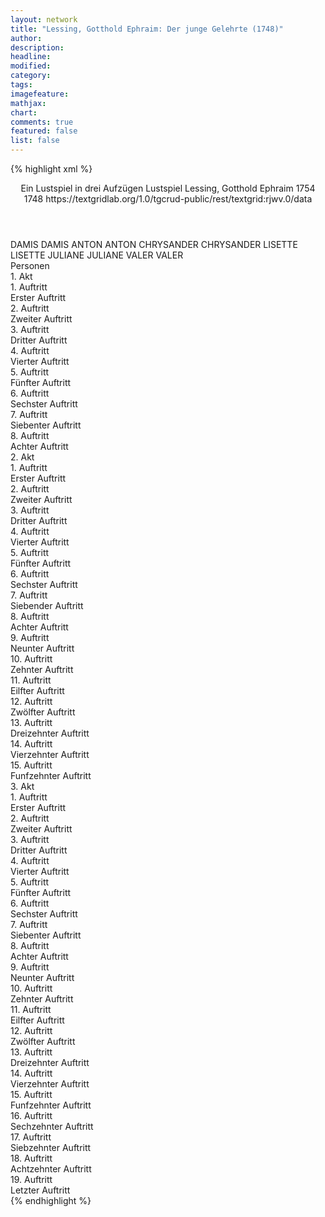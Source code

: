 ```yaml
---
layout: network
title: "Lessing, Gotthold Ephraim: Der junge Gelehrte (1748)"
author:
description:
headline:
modified:
category:
tags:
imagefeature: 
mathjax: 
chart: 
comments: true
featured: false
list: false
---
```

{% highlight xml %}
<?xml-model href="http://raw.githubusercontent.com/DLiNa/project/master/rules/lina.rnc"?><?xml-model href="http://raw.githubusercontent.com/DLiNa/project/master/rules/lina.sch"?>
<play xmlns="http://lina.digital">
  <header>
    <title>Der junge Gelehrte</title>
    <subtitle>Ein Lustspiel in drei Aufzügen</subtitle>
    <genretitle>Lustspiel</genretitle>
    <author>Lessing, Gotthold Ephraim</author>
    <date type="print" when="1754">1754</date>
    <date type="premiere" when="1748">1748</date>
    <date type="written"/>
    <source>https://textgridlab.org/1.0/tgcrud-public/rest/textgrid:rjwv.0/data</source>
  </header>
  <personae>
    <character>
      <name>DAMIS</name>
      <alias xml:id="damis">
        <name>DAMIS</name>
      </alias>
    </character>
    <character>
      <name>ANTON</name>
      <alias xml:id="anton">
        <name>ANTON</name>
      </alias>
    </character>
    <character>
      <name>CHRYSANDER</name>
      <alias xml:id="chrysander">
        <name>CHRYSANDER</name>
      </alias>
    </character>
    <character>
      <name>LISETTE</name>
      <alias xml:id="lisette">
        <name>LISETTE</name>
      </alias>
    </character>
    <character>
      <name>JULIANE</name>
      <alias xml:id="juliane">
        <name>JULIANE</name>
      </alias>
    </character>
    <character>
      <name>VALER</name>
      <alias xml:id="valer">
        <name>VALER</name>
      </alias>
    </character>
  </personae>
  <text>
    <div>
      <head>Personen</head>
    </div>
    <div>
      <head>1. Akt</head>
      <div>
        <head>1. Auftritt</head>
        <div>
          <head>Erster Auftritt</head>
          <sp who="#damis">
            <amount n="23" unit="speech_acts"/>
            <amount n="786" unit="words"/>
            <amount n="16" unit="lines"/>
            <amount n="4572" unit="chars"/>
          </sp>
          <sp who="#anton">
            <amount n="22" unit="speech_acts"/>
            <amount n="714" unit="words"/>
            <amount n="6" unit="lines"/>
            <amount n="3794" unit="chars"/>
          </sp>
        </div>
      </div>
      <div>
        <head>2. Auftritt</head>
        <div>
          <head>Zweiter Auftritt</head>
          <sp who="#chrysander">
            <amount n="26" unit="speech_acts"/>
            <amount n="742" unit="words"/>
            <amount n="13" unit="lines"/>
            <amount n="4118" unit="chars"/>
          </sp>
          <sp who="#damis">
            <amount n="25" unit="speech_acts"/>
            <amount n="806" unit="words"/>
            <amount n="13" unit="lines"/>
            <amount n="4328" unit="chars"/>
          </sp>
        </div>
      </div>
      <div>
        <head>3. Auftritt</head>
        <div>
          <head>Dritter Auftritt</head>
          <sp who="#lisette">
            <amount n="5" unit="speech_acts"/>
            <amount n="50" unit="words"/>
            <amount n="5" unit="lines"/>
            <amount n="297" unit="chars"/>
          </sp>
          <sp who="#chrysander">
            <amount n="4" unit="speech_acts"/>
            <amount n="71" unit="words"/>
            <amount n="2" unit="lines"/>
            <amount n="367" unit="chars"/>
          </sp>
        </div>
      </div>
      <div>
        <head>4. Auftritt</head>
        <div>
          <head>Vierter Auftritt</head>
          <sp who="#damis">
            <amount n="7" unit="speech_acts"/>
            <amount n="155" unit="words"/>
            <amount n="3" unit="lines"/>
            <amount n="918" unit="chars"/>
          </sp>
          <sp who="#lisette">
            <amount n="6" unit="speech_acts"/>
            <amount n="324" unit="words"/>
            <amount n="1" unit="lines"/>
            <amount n="1829" unit="chars"/>
          </sp>
        </div>
      </div>
      <div>
        <head>5. Auftritt</head>
        <div>
          <head>Fünfter Auftritt</head>
          <sp who="#chrysander">
            <amount n="12" unit="speech_acts"/>
            <amount n="511" unit="words"/>
            <amount n="2" unit="lines"/>
            <amount n="2686" unit="chars"/>
          </sp>
          <sp who="#damis">
            <amount n="12" unit="speech_acts"/>
            <amount n="271" unit="words"/>
            <amount n="7" unit="lines"/>
            <amount n="1533" unit="chars"/>
          </sp>
        </div>
      </div>
      <div>
        <head>6. Auftritt</head>
        <div>
          <head>Sechster Auftritt</head>
          <sp who="#anton">
            <amount n="49" unit="speech_acts"/>
            <amount n="1612" unit="words"/>
            <amount n="19" unit="lines"/>
            <amount n="8872" unit="chars"/>
          </sp>
          <sp who="#chrysander">
            <amount n="48" unit="speech_acts"/>
            <amount n="1184" unit="words"/>
            <amount n="25" unit="lines"/>
            <amount n="6390" unit="chars"/>
          </sp>
        </div>
      </div>
      <div>
        <head>7. Auftritt</head>
        <div>
          <head>Siebenter Auftritt</head>
          <sp who="#juliane">
            <amount n="1" unit="speech_acts"/>
            <amount n="20" unit="words"/>
            <amount n="125" unit="chars"/>
          </sp>
          <sp who="#chrysander">
            <amount n="2" unit="speech_acts"/>
            <amount n="13" unit="words"/>
            <amount n="2" unit="lines"/>
            <amount n="66" unit="chars"/>
          </sp>
          <sp who="#anton">
            <amount n="1" unit="speech_acts"/>
            <amount n="8" unit="words"/>
            <amount n="1" unit="lines"/>
            <amount n="44" unit="chars"/>
          </sp>
        </div>
      </div>
      <div>
        <head>8. Auftritt</head>
        <div>
          <head>Achter Auftritt</head>
          <sp who="#lisette">
            <amount n="5" unit="speech_acts"/>
            <amount n="126" unit="words"/>
            <amount n="2" unit="lines"/>
            <amount n="693" unit="chars"/>
          </sp>
          <sp who="#juliane">
            <amount n="4" unit="speech_acts"/>
            <amount n="114" unit="words"/>
            <amount n="2" unit="lines"/>
            <amount n="574" unit="chars"/>
          </sp>
        </div>
      </div>
    </div>
    <div>
      <head>2. Akt</head>
      <div>
        <head>1. Auftritt</head>
        <div>
          <head>Erster Auftritt</head>
          <sp who="#lisette">
            <amount n="6" unit="speech_acts"/>
            <amount n="318" unit="words"/>
            <amount n="2" unit="lines"/>
            <amount n="1727" unit="chars"/>
          </sp>
          <sp who="#juliane">
            <amount n="13" unit="speech_acts"/>
            <amount n="376" unit="words"/>
            <amount n="7" unit="lines"/>
            <amount n="2102" unit="chars"/>
          </sp>
          <sp who="#valer">
            <amount n="9" unit="speech_acts"/>
            <amount n="188" unit="words"/>
            <amount n="5" unit="lines"/>
            <amount n="1061" unit="chars"/>
          </sp>
        </div>
      </div>
      <div>
        <head>2. Auftritt</head>
        <div>
          <head>Zweiter Auftritt</head>
          <sp who="#lisette">
            <amount n="13" unit="speech_acts"/>
            <amount n="520" unit="words"/>
            <amount n="5" unit="lines"/>
            <amount n="2941" unit="chars"/>
          </sp>
          <sp who="#valer">
            <amount n="12" unit="speech_acts"/>
            <amount n="289" unit="words"/>
            <amount n="6" unit="lines"/>
            <amount n="1624" unit="chars"/>
          </sp>
        </div>
      </div>
      <div>
        <head>3. Auftritt</head>
        <div>
          <head>Dritter Auftritt</head>
          <sp who="#anton">
            <amount n="34" unit="speech_acts"/>
            <amount n="970" unit="words"/>
            <amount n="13" unit="lines"/>
            <amount n="5168" unit="chars"/>
          </sp>
          <sp who="#lisette">
            <amount n="33" unit="speech_acts"/>
            <amount n="511" unit="words"/>
            <amount n="26" unit="lines"/>
            <amount n="2643" unit="chars"/>
          </sp>
        </div>
      </div>
      <div>
        <head>4. Auftritt</head>
        <div>
          <head>Vierter Auftritt</head>
          <sp who="#anton">
            <amount n="27" unit="speech_acts"/>
            <amount n="853" unit="words"/>
            <amount n="14" unit="lines"/>
            <amount n="4414" unit="chars"/>
          </sp>
          <sp who="#damis">
            <amount n="26" unit="speech_acts"/>
            <amount n="798" unit="words"/>
            <amount n="14" unit="lines"/>
            <amount n="4445" unit="chars"/>
          </sp>
        </div>
      </div>
      <div>
        <head>5. Auftritt</head>
        <div>
          <head>Fünfter Auftritt</head>
          <sp who="#lisette">
            <amount n="7" unit="speech_acts"/>
            <amount n="115" unit="words"/>
            <amount n="5" unit="lines"/>
            <amount n="628" unit="chars"/>
          </sp>
          <sp who="#anton">
            <amount n="6" unit="speech_acts"/>
            <amount n="127" unit="words"/>
            <amount n="2" unit="lines"/>
            <amount n="706" unit="chars"/>
          </sp>
          <sp who="#damis">
            <amount n="5" unit="speech_acts"/>
            <amount n="79" unit="words"/>
            <amount n="3" unit="lines"/>
            <amount n="412" unit="chars"/>
          </sp>
        </div>
      </div>
      <div>
        <head>6. Auftritt</head>
        <div>
          <head>Sechster Auftritt</head>
          <sp who="#damis">
            <amount n="7" unit="speech_acts"/>
            <amount n="212" unit="words"/>
            <amount n="4" unit="lines"/>
            <amount n="1214" unit="chars"/>
          </sp>
          <sp who="#lisette">
            <amount n="6" unit="speech_acts"/>
            <amount n="257" unit="words"/>
            <amount n="3" unit="lines"/>
            <amount n="1385" unit="chars"/>
          </sp>
        </div>
      </div>
      <div>
        <head>7. Auftritt</head>
        <div>
          <head>Siebender Auftritt</head>
          <sp who="#damis">
            <amount n="5" unit="speech_acts"/>
            <amount n="46" unit="words"/>
            <amount n="4" unit="lines"/>
            <amount n="239" unit="chars"/>
          </sp>
          <sp who="#anton">
            <amount n="6" unit="speech_acts"/>
            <amount n="119" unit="words"/>
            <amount n="3" unit="lines"/>
            <amount n="629" unit="chars"/>
          </sp>
          <sp who="#lisette">
            <amount n="2" unit="speech_acts"/>
            <amount n="15" unit="words"/>
            <amount n="2" unit="lines"/>
            <amount n="67" unit="chars"/>
          </sp>
        </div>
      </div>
      <div>
        <head>8. Auftritt</head>
        <div>
          <head>Achter Auftritt</head>
          <sp who="#lisette">
            <amount n="3" unit="speech_acts"/>
            <amount n="267" unit="words"/>
            <amount n="2" unit="lines"/>
            <amount n="1533" unit="chars"/>
          </sp>
          <sp who="#damis">
            <amount n="2" unit="speech_acts"/>
            <amount n="16" unit="words"/>
            <amount n="2" unit="lines"/>
            <amount n="103" unit="chars"/>
          </sp>
        </div>
      </div>
      <div>
        <head>9. Auftritt</head>
        <div>
          <head>Neunter Auftritt</head>
          <sp who="#anton">
            <amount n="4" unit="speech_acts"/>
            <amount n="106" unit="words"/>
            <amount n="2" unit="lines"/>
            <amount n="546" unit="chars"/>
          </sp>
          <sp who="#damis">
            <amount n="3" unit="speech_acts"/>
            <amount n="126" unit="words"/>
            <amount n="2" unit="lines"/>
            <amount n="654" unit="chars"/>
          </sp>
          <sp who="#lisette">
            <amount n="2" unit="speech_acts"/>
            <amount n="14" unit="words"/>
            <amount n="2" unit="lines"/>
            <amount n="64" unit="chars"/>
          </sp>
        </div>
      </div>
      <div>
        <head>10. Auftritt</head>
        <div>
          <head>Zehnter Auftritt</head>
          <sp who="#lisette">
            <amount n="4" unit="speech_acts"/>
            <amount n="72" unit="words"/>
            <amount n="2" unit="lines"/>
            <amount n="381" unit="chars"/>
          </sp>
          <sp who="#damis">
            <amount n="3" unit="speech_acts"/>
            <amount n="140" unit="words"/>
            <amount n="1" unit="lines"/>
            <amount n="769" unit="chars"/>
          </sp>
        </div>
      </div>
      <div>
        <head>11. Auftritt</head>
        <div>
          <head>Eilfter Auftritt</head>
          <sp who="#anton">
            <amount n="16" unit="speech_acts"/>
            <amount n="257" unit="words"/>
            <amount n="10" unit="lines"/>
            <amount n="1309" unit="chars"/>
          </sp>
          <sp who="#damis">
            <amount n="17" unit="speech_acts"/>
            <amount n="401" unit="words"/>
            <amount n="12" unit="lines"/>
            <amount n="2348" unit="chars"/>
          </sp>
          <sp who="#lisette">
            <amount n="18" unit="speech_acts"/>
            <amount n="304" unit="words"/>
            <amount n="10" unit="lines"/>
            <amount n="1633" unit="chars"/>
          </sp>
        </div>
      </div>
      <div>
        <head>12. Auftritt</head>
        <div>
          <head>Zwölfter Auftritt</head>
          <sp who="#anton">
            <amount n="4" unit="speech_acts"/>
            <amount n="62" unit="words"/>
            <amount n="3" unit="lines"/>
            <amount n="306" unit="chars"/>
          </sp>
          <sp who="#damis">
            <amount n="3" unit="speech_acts"/>
            <amount n="277" unit="words"/>
            <amount n="1569" unit="chars"/>
          </sp>
        </div>
      </div>
      <div>
        <head>13. Auftritt</head>
        <div>
          <head>Dreizehnter Auftritt</head>
          <sp who="#valer">
            <amount n="8" unit="speech_acts"/>
            <amount n="311" unit="words"/>
            <amount n="4" unit="lines"/>
            <amount n="1763" unit="chars"/>
          </sp>
          <sp who="#anton">
            <amount n="1" unit="speech_acts"/>
            <amount n="6" unit="words"/>
            <amount n="1" unit="lines"/>
            <amount n="36" unit="chars"/>
          </sp>
          <sp who="#damis">
            <amount n="8" unit="speech_acts"/>
            <amount n="267" unit="words"/>
            <amount n="2" unit="lines"/>
            <amount n="1541" unit="chars"/>
          </sp>
        </div>
      </div>
      <div>
        <head>14. Auftritt</head>
        <div>
          <head>Vierzehnter Auftritt</head>
          <sp who="#chrysander">
            <amount n="5" unit="speech_acts"/>
            <amount n="86" unit="words"/>
            <amount n="3" unit="lines"/>
            <amount n="472" unit="chars"/>
          </sp>
          <sp who="#damis">
            <amount n="4" unit="speech_acts"/>
            <amount n="118" unit="words"/>
            <amount n="2" unit="lines"/>
            <amount n="640" unit="chars"/>
          </sp>
          <sp who="#valer">
            <amount n="2" unit="speech_acts"/>
            <amount n="69" unit="words"/>
            <amount n="1" unit="lines"/>
            <amount n="376" unit="chars"/>
          </sp>
          <sp who="#anton">
            <amount n="2" unit="speech_acts"/>
            <amount n="55" unit="words"/>
            <amount n="1" unit="lines"/>
            <amount n="328" unit="chars"/>
          </sp>
        </div>
      </div>
      <div>
        <head>15. Auftritt</head>
        <div>
          <head>Funfzehnter Auftritt</head>
          <sp who="#lisette">
            <amount n="4" unit="speech_acts"/>
            <amount n="77" unit="words"/>
            <amount n="2" unit="lines"/>
            <amount n="410" unit="chars"/>
          </sp>
          <sp who="#anton">
            <amount n="1" unit="speech_acts"/>
            <amount n="10" unit="words"/>
            <amount n="1" unit="lines"/>
            <amount n="46" unit="chars"/>
          </sp>
          <sp who="#chrysander">
            <amount n="3" unit="speech_acts"/>
            <amount n="120" unit="words"/>
            <amount n="1" unit="lines"/>
            <amount n="682" unit="chars"/>
          </sp>
          <sp who="#damis">
            <amount n="2" unit="speech_acts"/>
            <amount n="56" unit="words"/>
            <amount n="292" unit="chars"/>
          </sp>
          <sp who="#valer">
            <amount n="2" unit="speech_acts"/>
            <amount n="24" unit="words"/>
            <amount n="2" unit="lines"/>
            <amount n="126" unit="chars"/>
          </sp>
        </div>
      </div>
    </div>
    <div>
      <head>3. Akt</head>
      <div>
        <head>1. Auftritt</head>
        <div>
          <head>Erster Auftritt</head>
          <sp who="#lisette">
            <amount n="25" unit="speech_acts"/>
            <amount n="312" unit="words"/>
            <amount n="21" unit="lines"/>
            <amount n="1655" unit="chars"/>
          </sp>
          <sp who="#anton">
            <amount n="25" unit="speech_acts"/>
            <amount n="677" unit="words"/>
            <amount n="15" unit="lines"/>
            <amount n="3526" unit="chars"/>
          </sp>
        </div>
      </div>
      <div>
        <head>2. Auftritt</head>
        <div>
          <head>Zweiter Auftritt</head>
          <sp who="#damis">
            <amount n="8" unit="speech_acts"/>
            <amount n="157" unit="words"/>
            <amount n="5" unit="lines"/>
            <amount n="863" unit="chars"/>
          </sp>
          <sp who="#anton">
            <amount n="6" unit="speech_acts"/>
            <amount n="142" unit="words"/>
            <amount n="3" unit="lines"/>
            <amount n="773" unit="chars"/>
          </sp>
          <sp who="#lisette">
            <amount n="3" unit="speech_acts"/>
            <amount n="27" unit="words"/>
            <amount n="3" unit="lines"/>
            <amount n="147" unit="chars"/>
          </sp>
        </div>
      </div>
      <div>
        <head>3. Auftritt</head>
        <div>
          <head>Dritter Auftritt</head>
          <sp who="#damis">
            <amount n="13" unit="speech_acts"/>
            <amount n="491" unit="words"/>
            <amount n="6" unit="lines"/>
            <amount n="2836" unit="chars"/>
          </sp>
          <sp who="#lisette">
            <amount n="12" unit="speech_acts"/>
            <amount n="168" unit="words"/>
            <amount n="10" unit="lines"/>
            <amount n="858" unit="chars"/>
          </sp>
        </div>
      </div>
      <div>
        <head>4. Auftritt</head>
        <div>
          <head>Vierter Auftritt</head>
          <sp who="#chrysander">
            <amount n="20" unit="speech_acts"/>
            <amount n="894" unit="words"/>
            <amount n="6" unit="lines"/>
            <amount n="4702" unit="chars"/>
          </sp>
          <sp who="#damis">
            <amount n="17" unit="speech_acts"/>
            <amount n="611" unit="words"/>
            <amount n="5" unit="lines"/>
            <amount n="3439" unit="chars"/>
          </sp>
          <sp who="#anton">
            <amount n="6" unit="speech_acts"/>
            <amount n="70" unit="words"/>
            <amount n="6" unit="lines"/>
            <amount n="355" unit="chars"/>
          </sp>
        </div>
      </div>
      <div>
        <head>5. Auftritt</head>
        <div>
          <head>Fünfter Auftritt</head>
          <sp who="#chrysander">
            <amount n="8" unit="speech_acts"/>
            <amount n="175" unit="words"/>
            <amount n="6" unit="lines"/>
            <amount n="953" unit="chars"/>
          </sp>
          <sp who="#damis">
            <amount n="2" unit="speech_acts"/>
            <amount n="18" unit="words"/>
            <amount n="2" unit="lines"/>
            <amount n="90" unit="chars"/>
          </sp>
          <sp who="#valer">
            <amount n="8" unit="speech_acts"/>
            <amount n="221" unit="words"/>
            <amount n="4" unit="lines"/>
            <amount n="1186" unit="chars"/>
          </sp>
        </div>
      </div>
      <div>
        <head>6. Auftritt</head>
        <div>
          <head>Sechster Auftritt</head>
          <sp who="#valer">
            <amount n="1" unit="speech_acts"/>
            <amount n="56" unit="words"/>
            <amount n="323" unit="chars"/>
          </sp>
          <sp who="#damis">
            <amount n="3" unit="speech_acts"/>
            <amount n="26" unit="words"/>
            <amount n="3" unit="lines"/>
            <amount n="133" unit="chars"/>
          </sp>
          <sp who="#anton">
            <amount n="3" unit="speech_acts"/>
            <amount n="49" unit="words"/>
            <amount n="2" unit="lines"/>
            <amount n="262" unit="chars"/>
          </sp>
        </div>
      </div>
      <div>
        <head>7. Auftritt</head>
        <div>
          <head>Siebenter Auftritt</head>
          <sp who="#valer">
            <amount n="10" unit="speech_acts"/>
            <amount n="282" unit="words"/>
            <amount n="3" unit="lines"/>
            <amount n="1563" unit="chars"/>
          </sp>
          <sp who="#damis">
            <amount n="9" unit="speech_acts"/>
            <amount n="149" unit="words"/>
            <amount n="6" unit="lines"/>
            <amount n="813" unit="chars"/>
          </sp>
        </div>
      </div>
      <div>
        <head>8. Auftritt</head>
        <div>
          <head>Achter Auftritt</head>
          <sp who="#juliane">
            <amount n="3" unit="speech_acts"/>
            <amount n="75" unit="words"/>
            <amount n="2" unit="lines"/>
            <amount n="452" unit="chars"/>
          </sp>
          <sp who="#damis">
            <amount n="4" unit="speech_acts"/>
            <amount n="138" unit="words"/>
            <amount n="775" unit="chars"/>
          </sp>
          <sp who="#valer">
            <amount n="2" unit="speech_acts"/>
            <amount n="36" unit="words"/>
            <amount n="1" unit="lines"/>
            <amount n="200" unit="chars"/>
          </sp>
        </div>
      </div>
      <div>
        <head>9. Auftritt</head>
        <div>
          <head>Neunter Auftritt</head>
          <sp who="#juliane">
            <amount n="6" unit="speech_acts"/>
            <amount n="146" unit="words"/>
            <amount n="3" unit="lines"/>
            <amount n="800" unit="chars"/>
          </sp>
          <sp who="#valer">
            <amount n="5" unit="speech_acts"/>
            <amount n="223" unit="words"/>
            <amount n="1" unit="lines"/>
            <amount n="1253" unit="chars"/>
          </sp>
        </div>
      </div>
      <div>
        <head>10. Auftritt</head>
        <div>
          <head>Zehnter Auftritt</head>
          <sp who="#juliane">
            <amount n="7" unit="speech_acts"/>
            <amount n="71" unit="words"/>
            <amount n="6" unit="lines"/>
            <amount n="391" unit="chars"/>
          </sp>
          <sp who="#lisette">
            <amount n="7" unit="speech_acts"/>
            <amount n="228" unit="words"/>
            <amount n="3" unit="lines"/>
            <amount n="1253" unit="chars"/>
          </sp>
          <sp who="#valer">
            <amount n="2" unit="speech_acts"/>
            <amount n="8" unit="words"/>
            <amount n="2" unit="lines"/>
            <amount n="50" unit="chars"/>
          </sp>
        </div>
      </div>
      <div>
        <head>11. Auftritt</head>
        <div>
          <head>Eilfter Auftritt</head>
          <sp who="#valer">
            <amount n="3" unit="speech_acts"/>
            <amount n="48" unit="words"/>
            <amount n="2" unit="lines"/>
            <amount n="262" unit="chars"/>
          </sp>
          <sp who="#lisette">
            <amount n="3" unit="speech_acts"/>
            <amount n="148" unit="words"/>
            <amount n="746" unit="chars"/>
          </sp>
        </div>
      </div>
      <div>
        <head>12. Auftritt</head>
        <div>
          <head>Zwölfter Auftritt</head>
          <sp who="#anton">
            <amount n="10" unit="speech_acts"/>
            <amount n="341" unit="words"/>
            <amount n="6" unit="lines"/>
            <amount n="1855" unit="chars"/>
          </sp>
          <sp who="#lisette">
            <amount n="8" unit="speech_acts"/>
            <amount n="66" unit="words"/>
            <amount n="7" unit="lines"/>
            <amount n="349" unit="chars"/>
          </sp>
          <sp who="#valer">
            <amount n="8" unit="speech_acts"/>
            <amount n="82" unit="words"/>
            <amount n="7" unit="lines"/>
            <amount n="452" unit="chars"/>
          </sp>
        </div>
      </div>
      <div>
        <head>13. Auftritt</head>
        <div>
          <head>Dreizehnter Auftritt</head>
          <sp who="#anton">
            <amount n="8" unit="speech_acts"/>
            <amount n="246" unit="words"/>
            <amount n="3" unit="lines"/>
            <amount n="1275" unit="chars"/>
          </sp>
          <sp who="#lisette">
            <amount n="8" unit="speech_acts"/>
            <amount n="133" unit="words"/>
            <amount n="5" unit="lines"/>
            <amount n="713" unit="chars"/>
          </sp>
        </div>
      </div>
      <div>
        <head>14. Auftritt</head>
        <div>
          <head>Vierzehnter Auftritt</head>
          <sp who="#anton">
            <amount n="11" unit="speech_acts"/>
            <amount n="280" unit="words"/>
            <amount n="6" unit="lines"/>
            <amount n="1457" unit="chars"/>
          </sp>
          <sp who="#damis">
            <amount n="9" unit="speech_acts"/>
            <amount n="81" unit="words"/>
            <amount n="9" unit="lines"/>
            <amount n="429" unit="chars"/>
          </sp>
          <sp who="#lisette">
            <amount n="8" unit="speech_acts"/>
            <amount n="105" unit="words"/>
            <amount n="8" unit="lines"/>
            <amount n="593" unit="chars"/>
          </sp>
        </div>
      </div>
      <div>
        <head>15. Auftritt</head>
        <div>
          <head>Funfzehnter Auftritt</head>
          <sp who="#damis">
            <amount n="49" unit="speech_acts"/>
            <amount n="1325" unit="words"/>
            <amount n="40" unit="lines"/>
            <amount n="7551" unit="chars"/>
          </sp>
          <sp who="#anton">
            <amount n="48" unit="speech_acts"/>
            <amount n="1166" unit="words"/>
            <amount n="35" unit="lines"/>
            <amount n="6181" unit="chars"/>
          </sp>
        </div>
      </div>
      <div>
        <head>16. Auftritt</head>
        <div>
          <head>Sechzehnter Auftritt</head>
          <sp who="#anton">
            <amount n="2" unit="speech_acts"/>
            <amount n="31" unit="words"/>
            <amount n="1" unit="lines"/>
            <amount n="173" unit="chars"/>
          </sp>
          <sp who="#chrysander">
            <amount n="9" unit="speech_acts"/>
            <amount n="158" unit="words"/>
            <amount n="6" unit="lines"/>
            <amount n="874" unit="chars"/>
          </sp>
          <sp who="#damis">
            <amount n="8" unit="speech_acts"/>
            <amount n="147" unit="words"/>
            <amount n="4" unit="lines"/>
            <amount n="787" unit="chars"/>
          </sp>
        </div>
      </div>
      <div>
        <head>17. Auftritt</head>
        <div>
          <head>Siebzehnter Auftritt</head>
          <sp who="#damis">
            <amount n="5" unit="speech_acts"/>
            <amount n="116" unit="words"/>
            <amount n="3" unit="lines"/>
            <amount n="656" unit="chars"/>
          </sp>
          <sp who="#chrysander">
            <amount n="5" unit="speech_acts"/>
            <amount n="82" unit="words"/>
            <amount n="3" unit="lines"/>
            <amount n="431" unit="chars"/>
          </sp>
        </div>
      </div>
      <div>
        <head>18. Auftritt</head>
        <div>
          <head>Achtzehnter Auftritt</head>
          <sp who="#valer">
            <amount n="9" unit="speech_acts"/>
            <amount n="302" unit="words"/>
            <amount n="2" unit="lines"/>
            <amount n="1656" unit="chars"/>
          </sp>
          <sp who="#chrysander">
            <amount n="7" unit="speech_acts"/>
            <amount n="187" unit="words"/>
            <amount n="2" unit="lines"/>
            <amount n="1022" unit="chars"/>
          </sp>
          <sp who="#damis">
            <amount n="3" unit="speech_acts"/>
            <amount n="64" unit="words"/>
            <amount n="1" unit="lines"/>
            <amount n="352" unit="chars"/>
          </sp>
          <sp who="#anton">
            <amount n="2" unit="speech_acts"/>
            <amount n="21" unit="words"/>
            <amount n="2" unit="lines"/>
            <amount n="118" unit="chars"/>
          </sp>
        </div>
      </div>
      <div>
        <head>19. Auftritt</head>
        <div>
          <head>Letzter Auftritt</head>
          <sp who="#anton">
            <amount n="5" unit="speech_acts"/>
            <amount n="99" unit="words"/>
            <amount n="3" unit="lines"/>
            <amount n="545" unit="chars"/>
          </sp>
          <sp who="#damis">
            <amount n="5" unit="speech_acts"/>
            <amount n="46" unit="words"/>
            <amount n="5" unit="lines"/>
            <amount n="243" unit="chars"/>
          </sp>
        </div>
      </div>
    </div>
  </text>
</play>
{% endhighlight %}